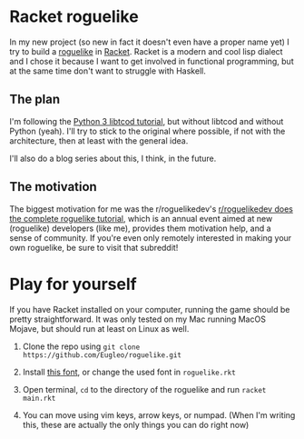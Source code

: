# Racket roguelike

In my new project (so new in fact it doesn't even have a proper name yet) I try to
build a [roguelike][1] in [Racket][2]. Racket is a modern and cool lisp dialect and
I chose it because I want to get involved in functional programming, but at the same 
time don't want to struggle with Haskell.

## The plan

I'm following the [Python 3 libtcod tutorial][3], but without libtcod 
and without Python (yeah). I'll try to stick to the original where possible,
if not with the architecture, then at least with the general idea.

I'll also do a blog series about this, I think, in the future. 

## The motivation

The biggest motivation for me was the r/roguelikedev's 
[r/roguelikedev does the complete roguelike tutorial][4], which is an annual
event aimed at new (roguelike) developers (like me), provides them motivation
help, and a sense of community. If you're even only remotely interested in
making your own roguelike, be sure to visit that subreddit!

# Play for yourself

If you have Racket installed on your computer, running the game should be pretty straightforward. It was only tested on my Mac running MacOS Mojave, but should run at least on Linux as well.

1. Clone the repo using `git clone https://github.com/Eugleo/roguelike.git`

2. Install [this font][5], or change the used font in `roguelike.rkt`

3. Open terminal, `cd` to the directory of the roguelike and run `racket main.rkt`

4. You can move using vim keys, arrow keys, or numpad. (When I'm writing this, these are actually the only things you can do right now)


[1]: https://en.wikipedia.org/wiki/Roguelike
[2]: https://racket-lang.org
[3]: http://rogueliketutorials.com/libtcod/1
[4]: https://www.reddit.com/r/roguelikedev/comments/8s5x5n/roguelikedev_does_the_complete_roguelike_tutorial/
[5]: https://www.dafont.com/press-start-2p.font
